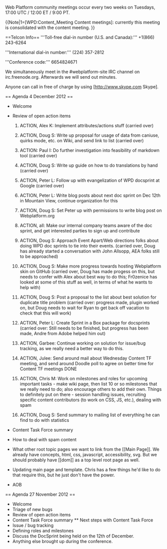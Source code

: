 Web Platform community meetings occur every two weeks on Tuesdays, 17:00 UTC / 12:00 ET / 9:00 PT. 

{{Note|1=[WPD:Content_Meeting Content meetings]: currently this meeting is consolidated with the content meeting. }}


==Telcon Info==
'''Toll-free dial-in number (U.S. and Canada):''' +1(866) 243-6264 

'''International dial-in number:''' (224) 357-2812

'''Conference code:''' 6654824671 

We simultaneously meet in the #webplatform-site IRC channel on irc.freenode.org. Afterwards we will send out minutes.

Anyone can call in free of charge by using [http://www.skype.com Skype].

== Agenda 4 December 2012 ==

<ul>
<li><p>Welcome</p></li>
<li><p>Review of open action items</p>
<ol>
  <li><p>ACTION, Alex K:  Implement attributes/actions stuff (carried over)</p></li>
  <li><p>ACTION, Doug S: Write up proposal for usage of data from caniuse, quirks mode, etc. on Wiki, and send link to list (carried over)</p></li>
  <li><p>ACTION: Paul I: Do further investigation into feasibility of markdown tool (carried over)</p></li>
  <li><p>ACTION, Doug S: Write up guide on how to do translations by hand (carried over)</p></li>
  <li><p>ACTION, Peter L: Follow up with evangelization of WPD docsprint at Google (carried over)</p></li>
  <li><p>ACTION, Peter L: Write blog posts about next doc sprint on Dec 12th in Mountain View, continue organization for this</p></li>
  <li><p>ACTION, Doug S: Set Peter up with permissions to write blog post on Webplatform.org</p></li>
  <li><p>ACTION, all: Make our internal company teams aware of the doc sprint, and get interested parties to sign up and contribute</p></li>
  <li><p>ACTION, Doug S: Approach Event Apart/Web directions folks about doing WPD doc sprints to tie into their events. (carried over, Doug has already started a conversation with John Allsopp, AEA folks still to be approached)</p></li>
  <li><p>ACTION, Doug S: Make more progress towards hosting Webplatform skin on GitHub (carried over, Doug has made progess on this, but needs to confer with Alex about best way to do this; Fr0zenice has looked at some of this stuff as well, in terms of what he wants to help with)</p></li>
  <li><p>ACTION, Doug S: Post a proposal to the list about best solution for duplicate title problem (carried over: progress made, plugin worked on, but Doug needs to wait for Ryan to get back off vacation to check that this will work)</p></li>
  <li><p>ACTION, Peter L: Create Sprint in a Box package for docsprints (carried over: Still needs to be finished, but progress has been made, Andre from Adobe helped him out)</p></li>
  <li><p>ACTION, Garbee: Continue working on solution for issue/bug tracking, as we really need a better way to do this. </p></li>
  <li><p>ACTION, Julee: Send around mail about Wednesday Content TF meeting, and send around Doodle poll to agree on better time for Content TF meetings DONE</p></li>
  <li><p>ACTION, Chris M: Work on milestones and roles for upcoming important tasks - make wiki page, then list 10 or so milestones that we really need to do; also encourage others to add their own. Things to definitely put on there - session handling issues, recruiting specific content contributors (to work on CSS, JS, etc.), dealing with spam</p></li>
  <li><p>ACTION, Doug S: Send summary to mailing list of everything he can find to do with statistics</p></li>
</ol>
</li>
<li><p>Content Task Force summary</p></li>
<li><p>How to deal with spam content</p></li>
<li><p>What other root topic pages we want to link from the [[Main Page]]. We already have concepts, html, css, javascript, accessibility, svg. But we should probably have [[dom]] as a top level root page as well.</p></li>
<li><p>Updating main page and template. Chris has a few things he'd like to do that require this, but he just don't have the power.</p></li>
<li><p>AOB</p></li>
</ul>

== Agenda 27 November 2012 ==

* Welcome
* Triage of new bugs
* Review of open action items
* Content Task Force summary
** Next steps with Content Task Force
* Issue / bug tracking
* Defining roles and milestones
* Discuss the DocSprint being held on the 12th of December.
* Anything else brought up during the conference.